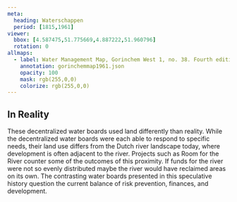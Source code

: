 ```yaml
---
meta:
  heading: Waterschappen
  period: [1815,1961]
viewer:
  bbox: [4.587475,51.775669,4.887222,51.960796]
  rotation: 0
allmaps:
  - label: Water Management Map, Gorinchem West 1, no. 38. Fourth edition, series 1, 1961. 555 x 690 mm, scale 1:50,000. Rijkswaterstaat.
    annotation: gorinchemmap1961.json
    opacity: 100
    mask: rgb(255,0,0)
    colorize: rgb(255,0,0)
---
```


## In Reality

These decentralized water boards used land differently than reality. While the decentralized water boards were each able to respond to specific needs, their land use differs from the Dutch river landscape today, where development is often adjacent to the river. Projects such as Room for the River counter some of the outcomes of this proximity. If funds for the river were not so evenly distributed maybe the river would have reclaimed areas on its own. The contrasting water boards presented in this speculative history question the current balance of risk prevention, finances, and development.

